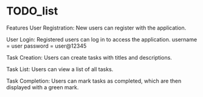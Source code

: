 # TODO_list
Features
User Registration: New users can register with the application.

User Login: Registered users can log in to access the application.
          username = user
          password = user@12345
          
Task Creation: Users can create tasks with titles and descriptions.

Task List: Users can view a list of all tasks.

Task Completion: Users can mark tasks as completed, which are then displayed with a green mark.
